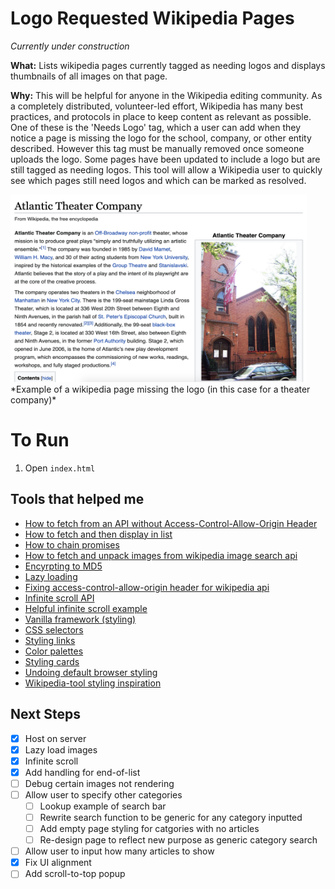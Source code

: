 # Logo Requested Wikipedia Pages

*Currently under construction*

**What:** Lists wikipedia pages currently tagged as needing logos and displays thumbnails of all images on that page.

**Why:** This will be helpful for anyone in the Wikipedia editing community. As a completely distributed, volunteer-led effort, Wikipedia has many best practices, and protocols in place to keep content as relevant as possible. One of these is the 'Needs Logo' tag, which a user can add when they notice a page is missing the logo for the school, company, or other entity described. However this tag must be manually removed once someone uploads the logo. Some pages have been updated to include a logo but are still tagged as needing logos. This tool will allow a Wikipedia user to quickly see which pages still need logos and which can be marked as resolved.

<img src="https://github.com/marley/wikitool/blob/master/wiki_page_no_logo.png" width="474" height="300">
*Example of a wikipedia page missing the logo (in this case for a theater company)*

# To Run

1.  Open `index.html`

## Tools that helped me

- [How to fetch from an API without Access-Control-Allow-Origin Header](https://medium.com/@dtkatz/3-ways-to-fix-the-cors-error-and-how-access-control-allow-origin-works-d97d55946d9)
- [How to fetch and then display in list](https://attacomsian.com/blog/using-javascript-fetch-api-to-get-and-post-data)
- [How to chain promises](https://dev.to/bennypowers/promise-chains-are-kinda-awesome-273o)
- [How to fetch and unpack images from wikipedia image search api](https://stackoverflow.com/a/20431917/9222529)
- [Encyrpting to MD5](https://stackoverflow.com/questions/1655769/fastest-md5-implementation-in-javascript)
- [Lazy loading](https://www.sitepoint.com/five-techniques-lazy-load-images-website-performance/)
- [Fixing access-control-allow-origin header for wikipedia api](https://stackoverflow.com/a/38816679/9222529)
- [Infinite scroll API](https://infinite-scroll.com/)
- [Helpful infinite scroll example](https://codepen.io/desandro/pen/JJNNqP?editors=1010)
- [Vanilla framework (styling)](https://vanillaframework.io/)
- [CSS selectors](https://www.tutorialrepublic.com/css-tutorial/css-selectors.php)
- [Styling links](https://www.w3schools.com/css/css_link.asp)
- [Color palettes](https://www.w3schools.com/colors/colors_palettes.asp)
- [Styling cards](https://www.w3schools.com/howto/howto_css_cards.asp)
- [Undoing default browser styling](https://developer.mozilla.org/en-US/docs/Web/CSS/CSS_Lists_and_Counters/Consistent_list_indentation)
- [Wikipedia-tool styling inspiration](https://pageviews.toolforge.org/?project=en.wikipedia.org&platform=all-access&agent=user&redirects=0&range=latest-20&pages=Cat|Dog)

## Next Steps

- [x] Host on server
- [x] Lazy load images
- [x] Infinite scroll
- [x] Add handling for end-of-list
- [ ] Debug certain images not rendering
- [ ] Allow user to specify other categories
  - [ ] Lookup example of search bar
  - [ ] Rewrite search function to be generic for any category inputted
  - [ ] Add empty page styling for catgories with no articles
  - [ ] Re-design page to reflect new purpose as generic category search
- [ ] Allow user to input how many articles to show
- [x] Fix UI alignment
- [ ] Add scroll-to-top popup
